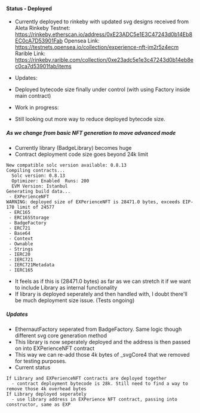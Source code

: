 #### Status - Deployed 

- Currently deployed to rinkeby with updated svg designs received from Aleta 
Rinkeby Testnet: https://rinkeby.etherscan.io/address/0xE23ADC5e1E3C47243d0b14Eb8EC0cA7D53901Fab
Opensea Link: https://testnets.opensea.io/collection/experience-nft-jm2r5z4ecm
Rarible Link: https://rinkeby.rarible.com/collection/0xe23adc5e1e3c47243d0b14eb8ec0ca7d53901fab/items

- Updates:
- Deployed bytecode size finally under control (with using Factory inside main contract)

- Work in progress:
- Still looking out more way to reduce deployed bytecode size. 

##### As we change from basic NFT generation to move advanced mode
- Currently library (BadgeLibrary) becomes huge
- Contract deployment code size goes beyond 24k limit 
```
New compatible solc version available: 0.8.13
Compiling contracts...
  Solc version: 0.8.13
  Optimizer: Enabled  Runs: 200
  EVM Version: Istanbul
Generating build data...
 - EXPerienceNFT
WARNING: deployed size of EXPerienceNFT is 28471.0 bytes, exceeds EIP-170 limit of 24577  
 - ERC165
 - ERC165Storage
 - BadgeFactory
 - ERC721
 - Base64
 - Context
 - Ownable
 - Strings
 - IERC20
 - IERC721
 - IERC721Metadata
 - IERC165
```

- It feels as if this is (28471.0 bytes) as far as we can stretch it if we want to include Library as internal functionality 
- If library is deployed seperately and then handled with, I doubt there'll be much deployment size issue. (Tests ongoing)

##### Updates 

- EthernautFactory seperated from BadgeFactory. Same logic though different svg core generation method 
- This library is now seperately deployed and the address is then passed on into EXPerienceNFT contract 
- This way we can re-add those 4k bytes of _svgCore4 that we removed for testing purposes. 
- Current status
```
If Library and EXPerienceNFT contracts are deployed together
  - contract deployment bytecode is 28k. Still need to find a way to remove those 4k overhead bytes 
If Library deployed seperately 
  - use library address in EXPerience NFT contract, passing into constructor, same as EXP 
```